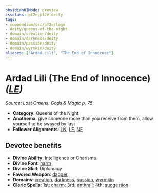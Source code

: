 ```yaml
---
obsidianUIMode: preview
cssclass: pf2e,pf2e-deity
tags:
- compendium/src/pf2e/logm
- deity/queens-of-the-night
- domain/creation/deity
- domain/darkness/deity
- domain/passion/deity
- domain/wyrmkin/deity
aliases: ["Ardad Lili", "The End of Innocence"]
---
```

# Ardad Lili (The End of Innocence) *([LE](rules/traits/le-b1.md "Lawful Evil Alignment Trait"))*  
*Source: Lost Omens: Gods & Magic p. 75*  

- **Category**: Queens of the Night
- **Anathema**: give someone more than you receive from them, allow yourself to be swayed by lust
- **Follower Alignments**: [LN](rules/traits/ln-b1.md "Lawful Neutral Alignment Trait"), [LE](rules/traits/le-b1.md "Lawful Evil Alignment Trait"), [NE](rules/traits/ne-b1.md "Neutral Evil Alignment Trait")

## Devotee benefits

- **Divine Ability**: Intelligence or Charisma
- **Divine Font**: [harm](harm.md)
- **Divine Skill**: Diplomacy
- **Favored Weapon**: [dagger](dagger.md)
- **Domains**: [creation](Reference/Compendium/Setting/domains.md#Creation), [darkness](Reference/Compendium/Setting/domains.md#Darkness), [passion](Reference/Compendium/Setting/domains.md#Passion), [wyrmkin](Reference/Compendium/Setting/domains.md#Wyrmkin)
- **Cleric Spells**: 1st: [charm](charm.md); 3rd: [enthrall](enthrall.md); 4th: [suggestion](suggestion.md)